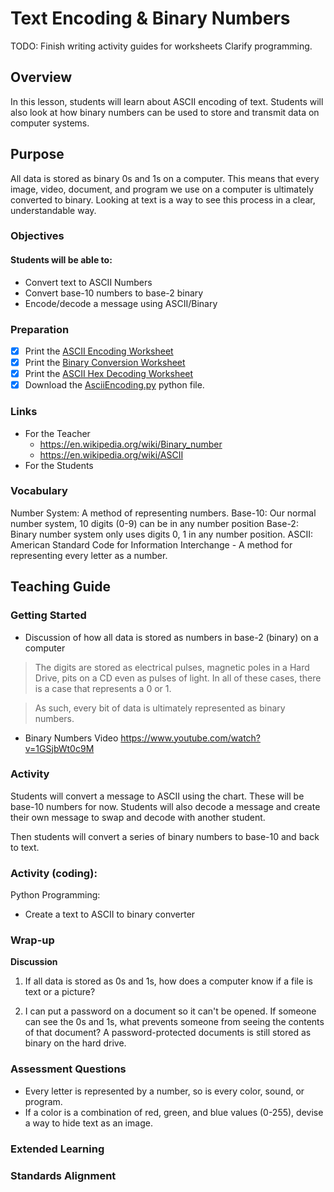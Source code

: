 # Text Encoding & Binary Numbers

TODO: Finish writing activity guides for worksheets
Clarify programming.

## Overview
In this lesson, students will learn about ASCII encoding of text. Students will also look at how binary numbers can be used to store and transmit data on computer systems.

## Purpose
All data is stored as binary 0s and 1s on a computer.  This means that every image, video, document, and program we use on a computer is ultimately converted to binary.  Looking at text is a way to see this process in a clear, understandable way.

### Objectives
#### Students will be able to:
- Convert text to ASCII Numbers
- Convert base-10 numbers to base-2 binary
- Encode/decode a message using ASCII/Binary

### Preparation
- [x] Print the [ASCII Encoding Worksheet](Encoding/Ascii_Encoding_Activity.docx)
- [x] Print the [Binary Conversion Worksheet](Encoding/Binary_Conversion.docx)
- [x] Print the [ASCII Hex Decoding Worksheet](Encoding/Ascii_Hex_Decoding.docx)
- [x] Download the [AsciiEncoding.py](code/AsciiEncoding.py) python file.

### Links
- For the Teacher
	- https://en.wikipedia.org/wiki/Binary_number
	- https://en.wikipedia.org/wiki/ASCII
- For the Students

### Vocabulary
Number System: A method of representing numbers.
Base-10: Our normal number system, 10 digits (0-9) can be in any number position
Base-2: Binary number system only uses digits 0, 1 in any number position.
ASCII: American Standard Code for Information Interchange - A method for representing every letter as a number.
## Teaching Guide
### Getting Started
- Discussion of how all data is stored as numbers in base-2 (binary) on a computer
> The digits are stored as electrical pulses, magnetic poles in a Hard Drive, pits on a CD even as pulses of light.  In all of these cases, there is a case that represents a 0 or 1.

> As such, every bit of data is ultimately represented as binary numbers.

- Binary Numbers Video https://www.youtube.com/watch?v=1GSjbWt0c9M

### Activity
Students will convert a message to ASCII using the chart.  These will be base-10 numbers for now.  Students will also decode a message and create their own message to swap and decode with another student.

Then students will convert a series of binary numbers to base-10 and back to text.

### Activity (coding):
Python Programming:
- Create a text to ASCII to binary converter

### Wrap-up
<b>Discussion</b>
1. If all data is stored as 0s and 1s, how does a computer know if a file is text or a picture?

1. I can put a password on a document so it can't be opened.  If someone can see the 0s and 1s, what prevents someone from seeing the contents of that document?  A password-protected documents is still stored as binary on the hard drive.


### Assessment Questions
- Every letter is represented by a number, so is every color, sound, or program.
- If a color is a combination of red, green, and blue values (0-255), devise a way to hide text as an image.

### Extended Learning


### Standards Alignment
